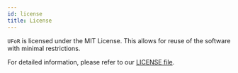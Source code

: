 ```yaml
---
id: license
title: License
---
```


`UFoR` is licensed under the MIT License. This allows for reuse of the software with minimal restrictions.

For detailed information, please refer to our [LICENSE file](https://github.com/lukasdragon/UFoR/blob/main/LICENSE).